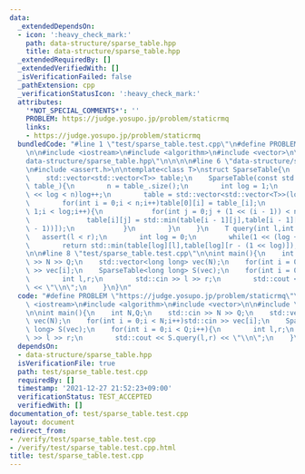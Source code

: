 ```yaml
---
data:
  _extendedDependsOn:
  - icon: ':heavy_check_mark:'
    path: data-structure/sparse_table.hpp
    title: data-structure/sparse_table.hpp
  _extendedRequiredBy: []
  _extendedVerifiedWith: []
  _isVerificationFailed: false
  _pathExtension: cpp
  _verificationStatusIcon: ':heavy_check_mark:'
  attributes:
    '*NOT_SPECIAL_COMMENTS*': ''
    PROBLEM: https://judge.yosupo.jp/problem/staticrmq
    links:
    - https://judge.yosupo.jp/problem/staticrmq
  bundledCode: "#line 1 \"test/sparse_table.test.cpp\"\n#define PROBLEM \"https://judge.yosupo.jp/problem/staticrmq\"\
    \n\n#include <iostream>\n#include <algorithm>\n#include <vector>\n\n#line 1 \"\
    data-structure/sparse_table.hpp\"\n\n\n\n#line 6 \"data-structure/sparse_table.hpp\"\
    \n#include <assert.h>\n\ntemplate<class T>\nstruct SparseTable{\n    int n;\n\
    \    std::vector<std::vector<T>> table;\n    SparseTable(const std::vector<T>&\
    \ table_){\n        n = table_.size();\n        int log = 1;\n        while(1\
    \ << log < n)log++;\n        table = std::vector<std::vector<T>>(log,std::vector<T>(n));\n\
    \        for(int i = 0;i < n;i++)table[0][i] = table_[i];\n        for(int i =\
    \ 1;i < log;i++){\n            for(int j = 0;j + (1 << (i - 1)) < n;j++){\n  \
    \              table[i][j] = std::min(table[i - 1][j],table[i - 1][j + (1 << (i\
    \ - 1))]);\n            }\n        }\n    }\n    T query(int l,int r){\n     \
    \   assert(l < r);\n        int log = 0;\n        while(1 << (log + 1) < r - l)log++;\n\
    \        return std::min(table[log][l],table[log][r - (1 << log)]);\n    }\n};\n\
    \n\n#line 8 \"test/sparse_table.test.cpp\"\n\nint main(){\n    int N,Q;\n    std::cin\
    \ >> N >> Q;\n    std::vector<long long> vec(N);\n    for(int i = 0;i < N;i++)std::cin\
    \ >> vec[i];\n    SparseTable<long long> S(vec);\n    for(int i = 0;i < Q;i++){\n\
    \        int l,r;\n        std::cin >> l >> r;\n        std::cout << S.query(l,r)\
    \ << \"\\n\";\n    }\n}\n"
  code: "#define PROBLEM \"https://judge.yosupo.jp/problem/staticrmq\"\n\n#include\
    \ <iostream>\n#include <algorithm>\n#include <vector>\n\n#include \"../data-structure/sparse_table.hpp\"\
    \n\nint main(){\n    int N,Q;\n    std::cin >> N >> Q;\n    std::vector<long long>\
    \ vec(N);\n    for(int i = 0;i < N;i++)std::cin >> vec[i];\n    SparseTable<long\
    \ long> S(vec);\n    for(int i = 0;i < Q;i++){\n        int l,r;\n        std::cin\
    \ >> l >> r;\n        std::cout << S.query(l,r) << \"\\n\";\n    }\n}"
  dependsOn:
  - data-structure/sparse_table.hpp
  isVerificationFile: true
  path: test/sparse_table.test.cpp
  requiredBy: []
  timestamp: '2021-12-27 21:52:23+09:00'
  verificationStatus: TEST_ACCEPTED
  verifiedWith: []
documentation_of: test/sparse_table.test.cpp
layout: document
redirect_from:
- /verify/test/sparse_table.test.cpp
- /verify/test/sparse_table.test.cpp.html
title: test/sparse_table.test.cpp
---
```

